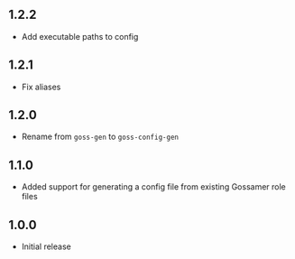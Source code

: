 ## 1.2.2
- Add executable paths to config

## 1.2.1
- Fix aliases

## 1.2.0
- Rename from `goss-gen` to `goss-config-gen`

## 1.1.0
- Added support for generating a config file from existing Gossamer role files

## 1.0.0
- Initial release